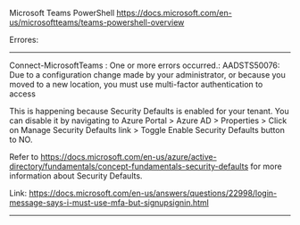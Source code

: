 Microsoft Teams PowerShell 
https://docs.microsoft.com/en-us/microsoftteams/teams-powershell-overview


Errores:

---------------------

Connect-MicrosoftTeams : One or more errors occurred.: AADSTS50076: Due to a configuration change made by your
administrator, or because you moved to a new location, you must use multi-factor authentication to access


This is happening because Security Defaults is enabled for your tenant. You can disable it by navigating to Azure Portal > Azure AD > Properties > Click on Manage Security Defaults link > Toggle Enable Security Defaults button to NO.

Refer to https://docs.microsoft.com/en-us/azure/active-directory/fundamentals/concept-fundamentals-security-defaults for more information about Security Defaults.



Link:
https://docs.microsoft.com/en-us/answers/questions/22998/login-message-says-i-must-use-mfa-but-signupsignin.html

----------------